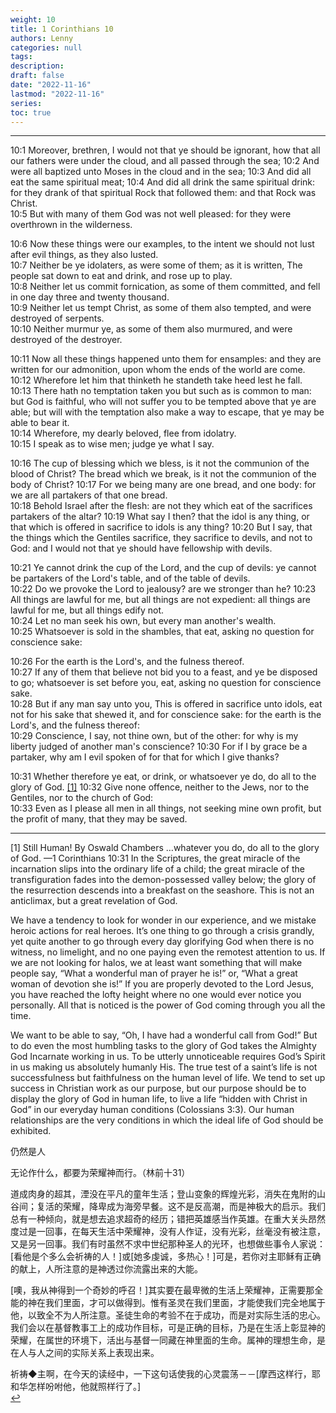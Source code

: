 ```yaml
---
weight: 10
title: 1 Corinthians 10
authors: Lenny
categories: null
tags: 
description: 
draft: false
date: "2022-11-16"
lastmod: "2022-11-16"
series:
toc: true
---
```


<!--more-->
---


10:1 Moreover, brethren, I would not that ye should be ignorant, how that all our fathers were under the cloud, and all passed through the sea;
10:2 And were all baptized unto Moses in the cloud and in the sea;
10:3 And did all eat the same spiritual meat;
10:4 And did all drink the same spiritual drink: for they drank of that spiritual Rock that followed them: and that Rock was Christ.  
10:5 But with many of them God was not well pleased: for they were overthrown in the wilderness.  

10:6 Now these things were our examples, to the intent we should not lust after evil things, as they also lusted.  
10:7 Neither be ye idolaters, as were some of them; as it is written, The people sat down to eat and drink, and rose up to play.  
10:8 Neither let us commit fornication, as some of them committed, and fell in one day three and twenty thousand.  
10:9 Neither let us tempt Christ, as some of them also tempted, and were destroyed of serpents.  
10:10 Neither murmur ye, as some of them also murmured, and were destroyed of the destroyer.  

10:11 Now all these things happened unto them for ensamples: and they are written for our admonition, upon whom the ends of the world are come.  
10:12 Wherefore let him that thinketh he standeth take heed lest he fall.  
10:13 There hath no temptation taken you but such as is common to man: but God is faithful, who will not suffer you to be tempted above that ye are able; but will with the temptation also make a way to escape, that ye may be able to bear it.  
10:14 Wherefore, my dearly beloved, flee from idolatry.  
10:15 I speak as to wise men; judge ye what I say.  

10:16 The cup of blessing which we bless, is it not the communion of the blood of Christ? The bread which we break, is it not the communion of the body of Christ?
10:17 For we being many are one bread, and one body: for we are all partakers of that one bread.  
10:18 Behold Israel after the flesh: are not they which eat of the sacrifices partakers of the altar?
10:19 What say I then? that the idol is any thing, or that which is offered in sacrifice to idols is any thing?
10:20 But I say, that the things which the Gentiles sacrifice, they sacrifice to devils, and not to God: and I would not that ye should have fellowship with devils.  

10:21 Ye cannot drink the cup of the Lord, and the cup of devils: ye cannot be partakers of the Lord's table, and of the table of devils.  
10:22 Do we provoke the Lord to jealousy? are we stronger than he?
10:23 All things are lawful for me, but all things are not expedient: all things are lawful for me, but all things edify not.  
10:24 Let no man seek his own, but every man another's wealth.  
10:25 Whatsoever is sold in the shambles, that eat, asking no question for conscience sake:  

10:26 For the earth is the Lord's, and the fulness thereof.  
10:27 If any of them that believe not bid you to a feast, and ye be disposed to go; whatsoever is set before you, eat, asking no question for conscience sake.  
10:28 But if any man say unto you, This is offered in sacrifice unto idols, eat not for his sake that shewed it, and for conscience sake: for the earth is the Lord's, and the fulness thereof:  
10:29 Conscience, I say, not thine own, but of the other: for why is my liberty judged of another man's conscience?
10:30 For if I by grace be a partaker, why am I evil spoken of for that for which I give thanks?

10:31 Whether therefore ye eat, or drink, or whatsoever ye do, do all to the glory of God.  <a id="1_ref" href = "#1">[1]</a> 
10:32 Give none offence, neither to the Jews, nor to the Gentiles, nor to the church of God:  
10:33 Even as I please all men in all things, not seeking mine own profit, but the profit of many, that they may be saved.  

---

<p id="1">[1] 
Still Human!  
By Oswald Chambers  
…whatever you do, do all to the glory of God. —1 Corinthians 10:31  
In the Scriptures, the great miracle of the incarnation slips into the ordinary life of a child; the great miracle of the transfiguration fades into the demon-possessed valley below; the glory of the resurrection descends into a breakfast on the seashore. This is not an anticlimax, but a great revelation of God.  

We have a tendency to look for wonder in our experience, and we mistake heroic actions for real heroes. It’s one thing to go through a crisis grandly, yet quite another to go through every day glorifying God when there is no witness, no limelight, and no one paying even the remotest attention to us. If we are not looking for halos, we at least want something that will make people say, “What a wonderful man of prayer he is!” or, “What a great woman of devotion she is!” If you are properly devoted to the Lord Jesus, you have reached the lofty height where no one would ever notice you personally. All that is noticed is the power of God coming through you all the time.  

We want to be able to say, “Oh, I have had a wonderful call from God!” But to do even the most humbling tasks to the glory of God takes the Almighty God Incarnate working in us. To be utterly unnoticeable requires God’s Spirit in us making us absolutely humanly His. The true test of a saint’s life is not successfulness but faithfulness on the human level of life. We tend to set up success in Christian work as our purpose, but our purpose should be to display the glory of God in human life, to live a life “hidden with Christ in God” in our everyday human conditions (Colossians 3:3). Our human relationships are the very conditions in which the ideal life of God should be exhibited.  

仍然是人  

无论作什么，都要为荣耀神而行。（林前十31）  

道成肉身的超其，湮没在平凡的童年生活；登山变象的辉煌光彩，消失在鬼附的山谷间；复活的荣耀，降卑成为海旁早餐。这不是反高潮，而是神极大的启示。我们总有一种倾向，就是想去追求超奇的经历；错把英雄感当作英雄。在重大关头昂然度过是一回事，在每天生活中荣耀神，没有人作证，没有光彩，丝毫没有被注意，又是另一回事。我们有时虽然不求中世纪那种圣人的光环，也想做些事令人家说：[看他是个多么会祈祷的人！]或[她多虔诚，多热心！]可是，若你对主耶稣有正确的献上，人所注意的是神透过你流露出来的大能。  

[噢，我从神得到一个奇妙的呼召！]其实要在最卑微的生活上荣耀神，正需要那全能的神在我们里面，才可以做得到。惟有圣灵在我们里面，才能使我们完全地属于他，以致全不为人所注意。圣徒生命的考验不在于成功，而是对实际生活的忠心。我们会以在基督教事工上的成功作目标，可是正确的目标，乃是在生活上彰显神的荣耀，在属世的环境下，活出与基督一同藏在神里面的生命。属神的理想生命，是在人与人之间的实际关系上表现出来。  

祈祷◆主啊，在今天的读经中，一下这句话使我的心灵震荡－－[摩西这样行，耶和华怎样吩咐他，他就照样行了。]  
<a href="#1_ref">&#8617;</a></p>